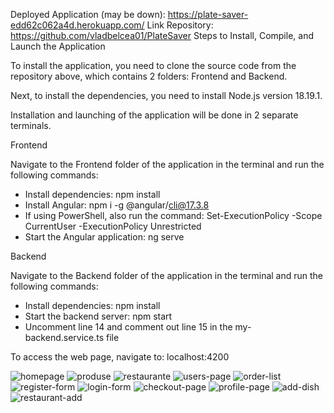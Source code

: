 Deployed Application (may be down): https://plate-saver-edd62c062a4d.herokuapp.com/
Link Repository: https://github.com/vladbelcea01/PlateSaver
Steps to Install, Compile, and Launch the Application

To install the application, you need to clone the source code from the repository above, which contains 2 folders: Frontend and Backend.

Next, to install the dependencies, you need to install Node.js version 18.19.1.

Installation and launching of the application will be done in 2 separate terminals.

Frontend

Navigate to the Frontend folder of the application in the terminal and run the following commands:
- Install dependencies: npm install
- Install Angular: npm i -g @angular/cli@17.3.8
- If using PowerShell, also run the command: Set-ExecutionPolicy -Scope CurrentUser -ExecutionPolicy Unrestricted
- Start the Angular application: ng serve
  
Backend

Navigate to the Backend folder of the application in the terminal and run the following commands:
- Install dependencies: npm install
- Start the backend server: npm start
- Uncomment line 14 and comment out line 15 in the my-backend.service.ts file

To access the web page, navigate to: localhost:4200

![homepage](https://github.com/user-attachments/assets/d42a869d-5563-4e8f-a62a-1c5684f8e2e4)
![produse](https://github.com/user-attachments/assets/d4c5d644-aab8-4f15-9ad1-4d2c4cdd89d1)
![restaurante](https://github.com/user-attachments/assets/5c1651e1-0030-440d-8dfa-f761a962f90d)
![users-page](https://github.com/user-attachments/assets/de2e175b-79b6-455a-9948-13f49467f4f9)
![order-list](https://github.com/user-attachments/assets/e14c7ffb-53e2-42c0-a3ff-ab22ac210258)
![register-form](https://github.com/user-attachments/assets/688df1fd-dee4-4586-a579-53d5b7fb6507)
![login-form](https://github.com/user-attachments/assets/0dd7effd-7350-448d-a4b2-a9f890511f81)
![checkout-page](https://github.com/user-attachments/assets/a3f44459-cb89-4853-a647-c59acddc031b)
![profile-page](https://github.com/user-attachments/assets/d9759c6d-8fe4-4e85-8471-a6e49c6132c3)
![add-dish](https://github.com/user-attachments/assets/f6256277-d155-4cb0-a71f-caf877be5b3b)
![restaurant-add](https://github.com/user-attachments/assets/598d596b-286c-4bdd-99b0-4f27619e940a)
